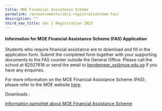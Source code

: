 ```yaml
---
title: MOE Financial Assistance Scheme
permalink: /announcements/sec1-registration/moe-fas/
description: ""
third_nav_title: Sec 1 Registration 2023
---
```


#### Information for MOE Financial Assistance Scheme (FAS) Application

Students who require financial assistance are to download and fill in the application form.  Submit the completed form together with your supporting documents to the FAS counter outside the General Office. Please call the school at 62927616 or send the email to bendemeer_ss@moe.edu.sg if you have any enquiries.

For more information on the MOE Financial Assistance Scheme (FAS), please refer to the MOE website [here](https://www.moe.gov.sg/financial-matters/financial-assistance).

Downloads :

[Information pamphlet about MOE Financial Assistance Scheme](/files/forparents/2022%20MOE%20FAS%20Pamphlet.pdf)
